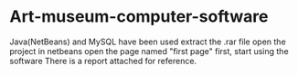 # Art-museum-computer-software
Java(NetBeans) and MySQL have been used
extract the .rar file
open the project in netbeans
open the page named "first page" first,
start using the software
There is a report attached for reference.
